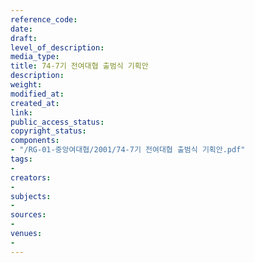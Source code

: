 ```yaml
---
reference_code: 
date: 
draft: 
level_of_description: 
media_type: 
title: 74-7기 전여대협 출범식 기획안
description: 
weight: 
modified_at: 
created_at: 
link: 
public_access_status: 
copyright_status: 
components:
- "/RG-01-중앙여대협/2001/74-7기 전여대협 출범식 기획안.pdf"
tags:
- 
creators:
- 
subjects:
- 
sources:
- 
venues:
- 
---
```

